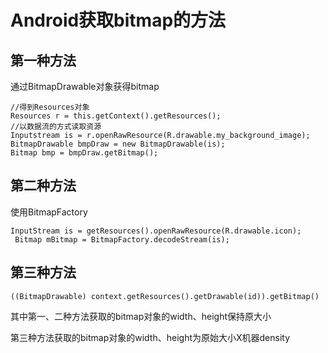 # Android获取bitmap的方法
## 第一种方法

通过BitmapDrawable对象获得bitmap

```
//得到Resources对象
Resources r = this.getContext().getResources();
//以数据流的方式读取资源
Inputstream is = r.openRawResource(R.drawable.my_background_image);
BitmapDrawable bmpDraw = new BitmapDrawable(is);
Bitmap bmp = bmpDraw.getBitmap();
```
## 第二种方法

使用BitmapFactory

```
InputStream is = getResources().openRawResource(R.drawable.icon);
 Bitmap mBitmap = BitmapFactory.decodeStream(is);
```

## 第三种方法

```
((BitmapDrawable) context.getResources().getDrawable(id)).getBitmap()
```

其中第一、二种方法获取的bitmap对象的width、height保持原大小

第三种方法获取的bitmap对象的width、height为原始大小X机器density